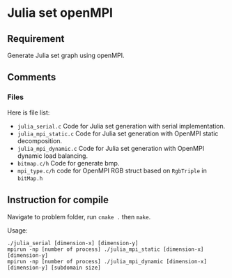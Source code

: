 # Julia set openMPI

## Requirement
Generate Julia set graph using openMPI.

## Comments

### Files
Here is file list:
- ``julia_serial.c`` Code for Julia set generation with serial implementation.
- ``julia_mpi_static.c`` Code for Julia set generation with OpenMPI static decomposition.
- ``julia_mpi_dynamic.c`` Code for Julia set generation with OpenMPI dynamic load balancing.
- ``bitmap.c/h`` Code for generate bmp.
- ``mpi_type.c/h`` code for OpenMPI RGB struct based on ``RgbTriple`` in ``bitMap.h``

## Instruction for compile
Navigate to problem folder, run ``cmake .`` then ``make``.

Usage:
```
./julia_serial [dimension-x] [dimension-y]
mpirun -np [number of process] ./julia_mpi_static [dimension-x] [dimension-y]
mpirun -np [number of process] ./julia_mpi_dynamic [dimension-x] [dimension-y] [subdomain size]
```
